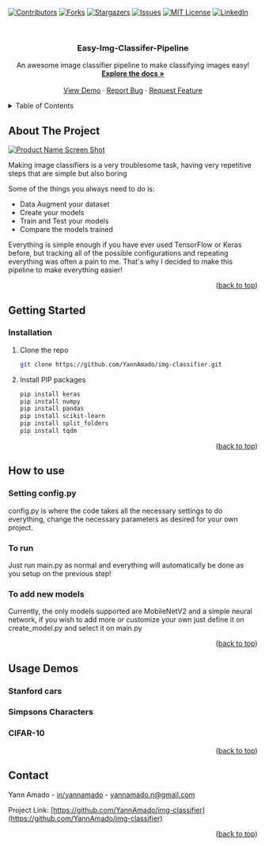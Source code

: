 <!--Template taken from https://github.com/othneildrew/Best-README-Template/blob/master/README.md -->
<a name="readme-top"></a>
<!--
*** Thanks for checking out the Best-README-Template. If you have a suggestion
*** that would make this better, please fork the repo and create a pull request
*** or simply open an issue with the tag "enhancement".
*** Don't forget to give the project a star!
*** Thanks again! Now go create something AMAZING! :D
-->



<!-- PROJECT SHIELDS -->
<!--
*** I'm using markdown "reference style" links for readability.
*** Reference links are enclosed in brackets [ ] instead of parentheses ( ).
*** See the bottom of this document for the declaration of the reference variables
*** for contributors-url, forks-url, etc. This is an optional, concise syntax you may use.
*** https://www.markdownguide.org/basic-syntax/#reference-style-links
-->
[![Contributors][contributors-shield]][contributors-url]
[![Forks][forks-shield]][forks-url]
[![Stargazers][stars-shield]][stars-url]
[![Issues][issues-shield]][issues-url]
[![MIT License][license-shield]][license-url]
[![LinkedIn][linkedin-shield]][linkedin-url]



<!-- PROJECT LOGO -->
<br />
<div align="center">
  <h3 align="center">Easy-Img-Classifer-Pipeline</h3>

  <p align="center">
    An awesome image classifier pipeline to make classifying images easy! 
    <br />
    <a href="https://github.com/YannAmado/img-classifier"><strong>Explore the docs »</strong></a>
    <br />
    <br />
    <a href="https://github.com/YannAmado/img-classifier">View Demo</a>
    ·
    <a href="https://github.com/YannAmado/img-classifier/issues">Report Bug</a>
    ·
    <a href="https://github.com/YannAmado/img-classifier/issues">Request Feature</a>
  </p>
</div>



<!-- TABLE OF CONTENTS -->
<details>
  <summary>Table of Contents</summary>
  <ol>
    <li>
      <a href="#about-the-project">About The Project</a>
    </li>
    <li>
      <a href="#getting-started">Getting Started</a>
      <ul>
        <li><a href="#prerequisites">Prerequisites</a></li>
        <li><a href="#installation">Installation</a></li>
      </ul>
    </li>
    <li><a href="#how-to-use">How to Use</a></li>
    <li><a href="#demos">Usage Demos</a></li>
    <li><a href="#contact">Contact</a></li>
  </ol>
</details>



<!-- ABOUT THE PROJECT -->
## About The Project

[![Product Name Screen Shot][product-screenshot]](https://example.com)

Making image classifiers is a very troublesome task, having very repetitive steps that are simple but also boring  

Some of the things you always need to do is:
* Data Augment your dataset
* Create your models
* Train and Test your models
* Compare the models trained

Everything is simple enough if you have ever used TensorFlow or Keras before, but tracking all of the possible configurations and repeating everything was often a pain to me.
That's why I decided to make this pipeline to make everything easier!

<p align="right">(<a href="#readme-top">back to top</a>)</p>


<!-- GETTING STARTED -->
## Getting Started

### Installation

1. Clone the repo
   ```sh
   git clone https://github.com/YannAmado/img-classifier.git
   ```
2. Install PIP packages
   ```sh
   pip install keras
   pip install numpy
   pip install pandas
   pip install scikit-learn
   pip install split_folders
   pip install tqdm
   ```

<p align="right">(<a href="#readme-top">back to top</a>)</p>


<!-- HOW TO USE -->
## How to use

### Setting config.py

config.py is where the code takes all the necessary settings to do everything, change the necessary parameters as desired for your own project.

### To run

Just run main.py as normal and everything will automatically be done as you setup on the previous step!

### To add new models

Currently, the only models supported are MobileNetV2 and a simple neural network, if you wish to add more or customize your own just define it on create_model.py and select it on main.py

<p align="right">(<a href="#readme-top">back to top</a>)</p>

<!-- DEMOS -->
## Usage Demos

### Stanford cars

### Simpsons Characters 

### CIFAR-10


<p align="right">(<a href="#readme-top">back to top</a>)</p>


<!-- CONTACT -->
## Contact

Yann Amado - [in/yannamado](https://www.linkedin.com/in/yannamado) - yannamado.n@gmail.com

Project Link: [https://github.com/YannAmado/img-classifier](https://github.com/YannAmado/img-classifier)

<p align="right">(<a href="#readme-top">back to top</a>)</p>

<!-- MARKDOWN LINKS & IMAGES -->
<!-- https://www.markdownguide.org/basic-syntax/#reference-style-links -->
[contributors-shield]: https://img.shields.io/github/contributors/othneildrew/Best-README-Template.svg?style=for-the-badge
[contributors-url]: https://github.com/othneildrew/Best-README-Template/graphs/contributors
[forks-shield]: https://img.shields.io/github/forks/othneildrew/Best-README-Template.svg?style=for-the-badge
[forks-url]: https://github.com/othneildrew/Best-README-Template/network/members
[stars-shield]: https://img.shields.io/github/stars/othneildrew/Best-README-Template.svg?style=for-the-badge
[stars-url]: https://github.com/othneildrew/Best-README-Template/stargazers
[issues-shield]: https://img.shields.io/github/issues/othneildrew/Best-README-Template.svg?style=for-the-badge
[issues-url]: https://github.com/othneildrew/Best-README-Template/issues
[license-shield]: https://img.shields.io/github/license/othneildrew/Best-README-Template.svg?style=for-the-badge
[license-url]: https://github.com/othneildrew/Best-README-Template/blob/master/LICENSE.txt
[linkedin-shield]: https://img.shields.io/badge/-LinkedIn-black.svg?style=for-the-badge&logo=linkedin&colorB=555
[linkedin-url]: https://linkedin.com/in/othneildrew
[product-screenshot]: images/screenshot.png
[Next.js]: https://img.shields.io/badge/next.js-000000?style=for-the-badge&logo=nextdotjs&logoColor=white
[Next-url]: https://nextjs.org/
[React.js]: https://img.shields.io/badge/React-20232A?style=for-the-badge&logo=react&logoColor=61DAFB
[React-url]: https://reactjs.org/
[Vue.js]: https://img.shields.io/badge/Vue.js-35495E?style=for-the-badge&logo=vuedotjs&logoColor=4FC08D
[Vue-url]: https://vuejs.org/
[Angular.io]: https://img.shields.io/badge/Angular-DD0031?style=for-the-badge&logo=angular&logoColor=white
[Angular-url]: https://angular.io/
[Svelte.dev]: https://img.shields.io/badge/Svelte-4A4A55?style=for-the-badge&logo=svelte&logoColor=FF3E00
[Svelte-url]: https://svelte.dev/
[Laravel.com]: https://img.shields.io/badge/Laravel-FF2D20?style=for-the-badge&logo=laravel&logoColor=white
[Laravel-url]: https://laravel.com
[Bootstrap.com]: https://img.shields.io/badge/Bootstrap-563D7C?style=for-the-badge&logo=bootstrap&logoColor=white
[Bootstrap-url]: https://getbootstrap.com
[JQuery.com]: https://img.shields.io/badge/jQuery-0769AD?style=for-the-badge&logo=jquery&logoColor=white
[JQuery-url]: https://jquery.com 
